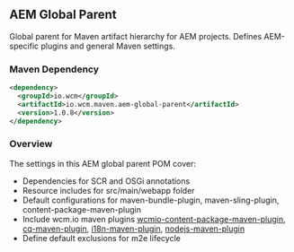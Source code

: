 ## AEM Global Parent

Global parent for Maven artifact hierarchy for AEM projects. Defines AEM-specific plugins and general Maven settings.


### Maven Dependency

```xml
<dependency>
  <groupId>io.wcm</groupId>
  <artifactId>io.wcm.maven.aem-global-parent</artifactId>
  <version>1.0.8</version>
</dependency>
```

### Overview

The settings in this AEM global parent POM cover:

* Dependencies for SCR and OSGi annotations
* Resource includes for src/main/webapp folder
* Default configurations for maven-bundle-plugin, maven-sling-plugin, content-package-maven-plugin
* Include wcm.io maven plugins [wcmio-content-package-maven-plugin](plugins/wcmio-content-package-maven-plugin/),
  [cq-maven-plugin](plugins/cq-maven-plugin/),
  [i18n-maven-plugin](plugins/i18n-maven-plugin/),
  [nodejs-maven-plugin](plugins/nodejs-maven-plugin/)
* Define default exclusions for m2e lifecycle
